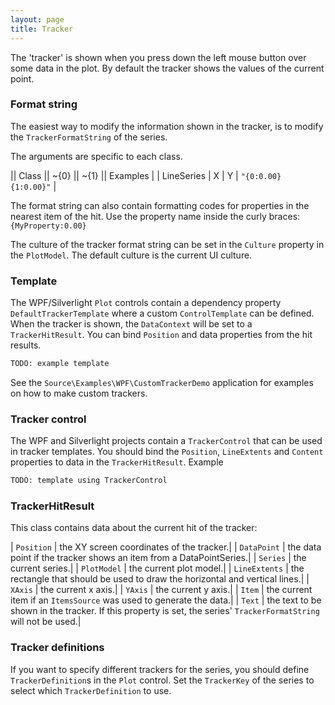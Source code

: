 ```yaml
---
layout: page
title: Tracker
---
```


The 'tracker' is shown when you press down the left mouse button over some data in the plot. By default the tracker shows the values of the current point.


### Format string

The easiest way to modify the information shown in the tracker, is to modify the `TrackerFormatString` of the series.

The arguments are specific to each class.

|| Class || ~{0} || ~{1} || Examples |
| LineSeries | X | Y | `"{0:0.00} {1:0.00}"` |

The format string can also contain formatting codes for properties in the nearest item of the hit. Use the property name inside the curly braces: `{MyProperty:0.00}`

The culture of the tracker format string can be set in the `Culture` property in the `PlotModel`. The default culture is the current UI culture. 

### Template

The WPF/Silverlight `Plot` controls contain a dependency property `DefaultTrackerTemplate` where a custom `ControlTemplate` can be defined.
When the tracker is shown, the `DataContext` will be set to a `TrackerHitResult`. You can bind `Position` and data properties from the hit results. 

``` xml
TODO: example template
```

See the `Source\Examples\WPF\CustomTrackerDemo` application for examples on how to make custom trackers.

### Tracker control
The WPF and Silverlight projects contain a `TrackerControl` that can be used in tracker templates.
You should bind the `Position`, `LineExtents` and `Content` properties to data in the `TrackerHitResult`.
Example

``` xml
TODO: template using TrackerControl
```

### TrackerHitResult

This class contains data about the current hit of the tracker:

| `Position` | the XY screen coordinates of the tracker.|
| `DataPoint` | the data point if the tracker shows an item from a DataPointSeries.|
| `Series` | the current series.|
| `PlotModel` | the current plot model.|
| `LineExtents` | the rectangle that should be used to draw the horizontal and vertical lines.|
| `XAxis` | the current x axis.|
| `YAxis` | the current y axis.|
| `Item` | the current item if an `ItemsSource` was used to generate the data.|
| `Text` | the text to be shown in the tracker. If this property is set, the series' `TrackerFormatString` will not be used.|
 
### Tracker definitions

If you want to specify different trackers for the series, you should define `TrackerDefinition`s in the `Plot` control.
Set the `TrackerKey` of the series to select which `TrackerDefinition` to use.  
